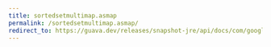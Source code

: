 ```yaml
---
title: sortedsetmultimap.asmap
permalink: /sortedsetmultimap.asmap/
redirect_to: https://guava.dev/releases/snapshot-jre/api/docs/com/google/common/collect/SortedSetMultimap.html#asMap--
---
```

